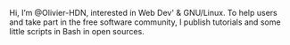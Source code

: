 Hi, I’m @Olivier-HDN, interested in Web Dev' & GNU/Linux.
To help users and take part in the free software community, I publish tutorials and some little scripts in Bash in open sources.

<!---
Olivier-HDN/Olivier-HDN is a ✨ special ✨ repository because its `README.md` (this file) appears on your GitHub profile.
You can click the Preview link to take a look at your changes.
--->
